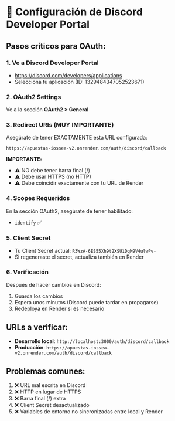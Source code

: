 # 🔧 Configuración de Discord Developer Portal

## Pasos críticos para OAuth:

### 1. Ve a Discord Developer Portal
- https://discord.com/developers/applications
- Selecciona tu aplicación (ID: 1329484347052523671)

### 2. OAuth2 Settings
Ve a la sección **OAuth2 > General**

### 3. Redirect URIs (MUY IMPORTANTE)
Asegúrate de tener EXACTAMENTE esta URL configurada:
```
https://apuestas-iossea-v2.onrender.com/auth/discord/callback
```

**IMPORTANTE:** 
- ⚠️ NO debe tener barra final (/)
- ⚠️ Debe usar HTTPS (no HTTP)  
- ⚠️ Debe coincidir exactamente con tu URL de Render

### 4. Scopes Requeridos
En la sección OAuth2, asegúrate de tener habilitado:
- `identify` ✅

### 5. Client Secret
- Tu Client Secret actual: `R3WzA-6ES55Xh9t2XSU1DqM9V4ulwPv-`
- Si regeneraste el secret, actualiza también en Render

### 6. Verificación
Después de hacer cambios en Discord:
1. Guarda los cambios
2. Espera unos minutos (Discord puede tardar en propagarse)
3. Redeploya en Render si es necesario

## URLs a verificar:
- **Desarrollo local**: `http://localhost:3000/auth/discord/callback`
- **Producción**: `https://apuestas-iossea-v2.onrender.com/auth/discord/callback`

## Problemas comunes:
1. ❌ URL mal escrita en Discord
2. ❌ HTTP en lugar de HTTPS
3. ❌ Barra final (/) extra
4. ❌ Client Secret desactualizado
5. ❌ Variables de entorno no sincronizadas entre local y Render

